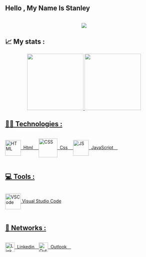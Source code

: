 

## Hello , My Name Is Stanley

 <p align="center">
  <br>
  <a href="https://github.com/DenverCoder1/readme-typing-svg"><img src="https://readme-typing-svg.herokuapp.com?font=Ubuntu&width=431&lines=Front-end+Developer;&font=Ubuntu&width=400&height=45&color=9836F7&v&size=22"></a>
</p>

## 📈 My stats :

<!-- 
[Stanley GitHub stats](https://github-readme-stats.vercel.app/api?username=Stanley-Felix-Bergamo&show_icons=true&theme=midnight-purple)<br>
[![Top Langs](https://github-readme-stats.vercel.app/api/top-langs/?username=Stanley-Felix-Bergamo&layout=compact&theme=midnight-purple)](https://github.com/Stanley-Felix-Bergamo/github-readme-stats)
-->

<div align="center">
  <a href="https://github.com/Stanley-Felix-Bergamo">
  <img height="180em" src="https://github-readme-stats.vercel.app/api?username=Stanley-Felix-Bergamo&show_icons=true&theme=midnight-purple"/>
  <img height="180em" src="https://github-readme-stats.vercel.app/api/top-langs/?username=Stanley-Felix-Bergamo&layout=compact&langs_count=10&theme=midnight-purple"/>
</div>


## 👨‍💻 Technologies :
 
  <br>
<div style="display: inline_block">
   <img align="center" alt="HTML" height="50" width="50" src="https://icons-for-free.com/download-icon-icon++html+icon-1320194800994962643_512.png">&nbsp; Html&emsp; 
   <img align="center" alt="CSS" height="60" width="60" src="https://icons-for-free.com/download-icon-css+develop+language+layout+programming+style+icon-1320165728409893942_512.png">&nbsp; Css&emsp; 
   <img align="center" alt="JS" height="50" width="50" src="https://cdn.iconscout.com/icon/free/png-256/javascript-2752148-2284965.png">&nbsp; JavaScript&emsp; 
</div>  

  <br>
 
## 💻 Tools :
 
  <br>
 
<div style="display: inline_block">
 <img align="center" alt="VSCode" height="50" width="50" src="https://upload.vectorlogo.zone/logos/visualstudio_code/images/0aea25bb-27bb-427f-8d65-f999bf0cba67.svg">&nbsp;Visual Studio Code
 </div> 

 <br>
 
 
## 📧 Networks :

  <br>
<div style=" display: flex;">

 <a href="https://www.linkedin.com/in/stanley-felix-bergamo/">
 <img align="center" alt="Linkedin" height="30" width="30" src="https://cdn-icons-png.flaticon.com/512/174/174857.png">
 &nbsp;Linkedin&emsp;
 </a>

<a href="mailto:mailto:stanley.felix.bergamo@outlook.com">
 <img align="center" alt="Outlook" height="30" width="30" src="https://upload.wikimedia.org/wikipedia/commons/thumb/d/df/Microsoft_Office_Outlook_%282018%E2%80%93present%29.svg/1101px-Microsoft_Office_Outlook_%282018%E2%80%93present%29.svg.png">
 &nbsp;Outlook&emsp;</a>
 </div> 






